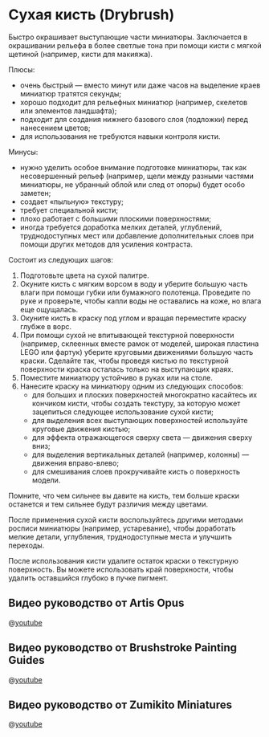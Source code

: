 # Сухая кисть (Drybrush)

Быстро окрашивает выступающие части миниатюры. Заключается в окрашивании рельефа в более светлые тона при помощи кисти с мягкой щетиной (например, кисти для макияжа).

Плюсы:

- очень быстрый — вместо минут или даже часов на выделение краев миниатюр тратятся секунды;
- хорошо подходит для рельефных миниатюр (например, скелетов или элементов ландшафта);
- подходит для создания нижнего базового слоя (подложки) перед нанесением цветов;
- для использования не требуются навыки контроля кисти.

Минусы:

- нужно уделить особое внимание подготовке миниатюры, так как несовершенный рельеф (например, щели между разными частями миниатюры, не убранный облой или след от опоры) будет особо заметен;
- создает «пыльную» текстуру;
- требует специальной кисти;
- плохо работает с большими плоскими поверхностями;
- иногда требуется доработка мелких деталей, углублений, труднодоступных мест или добавление дополнительных слоев при помощи других методов для усиления контраста.

Состоит из следующих шагов:

1. Подготовьте цвета на сухой палитре.
2. Окуните кисть с мягким ворсом в воду и уберите большую часть влаги при помощи губки или бумажного полотенца. Проведите по руке и проверьте, чтобы капли воды не оставались на коже, но влага еще ощущалась.
3. Окуните кисть в краску под углом и вращая переместите краску глубже в ворс.
4. При помощи сухой не впитывающей текстурной поверхности (например, склеенных вместе рамок от моделей, широкая пластина LEGO или фартук) уберите круговыми движениями большую часть краски. Сделайте так, чтобы проведя кистью по текстурной поверхности краска осталась только на выступающих краях.
5. Поместите миниатюру устойчиво в руках или на столе.
6. Нанесите краску на миниатюру одним из следующих способов:
    - для больших и плоских поверхностей многократно касайтесь их кончиком кисти, чтобы создать текстуру, за которую может зацепиться следующее использование сухой кисти;
    - для выделения всех выступающих поверхностей используйте круговые движения кистью;
    - для эффекта отражающегося сверху света — движения сверху вниз;
    - для выделения вертикальных деталей (например, колонны) — движения вправо-влево;
    - для смешивания слоев прокручивайте кисть о поверхность модели.

Помните, что чем сильнее вы давите на кисть, тем больше краски останется и тем сильнее будут различия между цветами.

После применения сухой кисти воспользуйтесь другими методами росписи миниатюры (например, устаревание), чтобы доработать мелкие детали, углубления, труднодоступные места и улучшить переходы.

После использования кисти удалите остаток краски о текстурную поверхность. Вы можете использовать край поверхности, чтобы удалить оставшийся глубоко в пучке пигмент.

## Видео руководство от Artis Opus

@[youtube](https://youtu.be/kxuY2NXeI2M?si=t35hq9XZH3kbGCER)

## Видео руководство от Brushstroke Painting Guides

@[youtube](https://youtu.be/tAmbzR6bhIY?si=TDtvdpnOaRgPhCc4)

## Видео руководство от Zumikito Miniatures

@[youtube](https://youtu.be/h__nfJJn4S0?si=h6z21r_pvItiQnvM)
